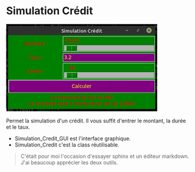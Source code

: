 # Simulation Crédit

![](images/2020-03-24%2011-59-41.png) 

Permet la simulation d'un crédit. Il vous suffit d'entrer le montant, la durée et le taux.

- Simulation_Credit_GUI est l'interface graphique.
- Simulation_Credit c'est la class réutilisable.

> C'était pour moi l'occasion d'essayer sphinx et un éditeur markdown. J'ai beaucoup apprécier les deux outils.